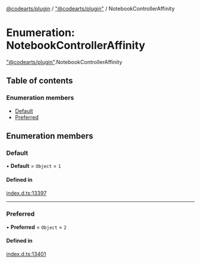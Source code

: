 [@codearts/plugin](../README.md) / ["@codearts/plugin"](../modules/_codearts_plugin_.md) / NotebookControllerAffinity

# Enumeration: NotebookControllerAffinity

["@codearts/plugin"](../modules/_codearts_plugin_.md).NotebookControllerAffinity

## Table of contents

### Enumeration members

- [Default](codearts_plugin_.NotebookControllerAffinity.md#default)
- [Preferred](codearts_plugin_.NotebookControllerAffinity.md#preferred)

## Enumeration members

### Default

• **Default** = `Object` = `1`

#### Defined in

[index.d.ts:13397](https://github.com/huaweicloud/cloudide-plugin-api/blob/a4193a8/index.d.ts#L13397)

___

### Preferred

• **Preferred** = `Object` = `2`

#### Defined in

[index.d.ts:13401](https://github.com/huaweicloud/cloudide-plugin-api/blob/a4193a8/index.d.ts#L13401)

